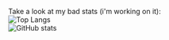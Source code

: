 Take a look at my bad stats (i'm working on it): </br>
![Top Langs](https://github-readme-stats.vercel.app/api/top-langs/?username=woolw&hide_progress=false&theme=transparent&layout=compact&hide_border=true)
</br>
![GitHub stats](https://github-readme-stats.vercel.app/api?username=woolw&show_icons=true&theme=transparent&custom_title=Github%20stats&hide_border=true)
